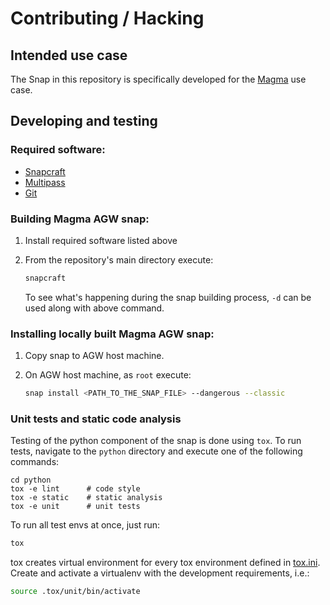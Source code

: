 # Contributing / Hacking

## Intended use case

The Snap in this repository is specifically developed for the
[Magma](https://www.magmacore.org/) use case.

## Developing and testing

### Required software:

- [Snapcraft](https://snapcraft.io/docs/snapcraft-overview)
- [Multipass](https://multipass.run/)
- [Git](https://git-scm.com/book/en/v2/Getting-Started-Installing-Git)

### Building Magma AGW snap:

1. Install required software listed above
2. From the repository's main directory execute:

   ```bash
   snapcraft
   ```

   To see what's happening during the snap building process, `-d` can be used along with above
   command.

### Installing locally built Magma AGW snap:

1. Copy snap to AGW host machine.
2. On AGW host machine, as `root` execute:

   ```bash
   snap install <PATH_TO_THE_SNAP_FILE> --dangerous --classic
   ```

### Unit tests and static code analysis

Testing of the python component of the snap is done using `tox`. To run tests, navigate to the
`python` directory and execute one of the following commands:

```shell
cd python
tox -e lint      # code style
tox -e static    # static analysis
tox -e unit      # unit tests
```

To run all test envs at once, just run:<br>

```bash
tox
```

tox creates virtual environment for every tox environment defined in
[tox.ini](tox.ini). Create and activate a virtualenv with the development requirements, i.e.:

```bash
source .tox/unit/bin/activate
```
